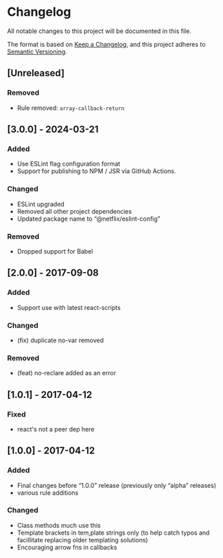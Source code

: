 # Changelog

All notable changes to this project will be documented in this file.

The format is based on [Keep a Changelog](https://keepachangelog.com/en/1.1.0/),
and this project adheres to [Semantic Versioning](https://semver.org/spec/v2.0.0.html).

## [Unreleased]

### Removed

- Rule removed: `array-callback-return`

## [3.0.0] - 2024-03-21

### Added

- Use ESLint flag configuration format
- Support for publishing to NPM / JSR via GitHub Actions.

### Changed

- ESLint upgraded
- Removed all other project dependencies
- Updated package name to “@netflix/eslint-config”

### Removed

- Dropped support for Babel

## [2.0.0] - 2017-09-08

### Added

- Support use with latest react-scripts

### Changed

- (fix) duplicate no-var removed

### Removed

- (feat) no-reclare added as an error

## [1.0.1] - 2017-04-12

### Fixed

- react's not a peer dep here

## [1.0.0] - 2017-04-12

### Added

- Final changes before “1.0.0” release (previously only “alpha” releases)
- various rule additions

### Changed

- Class methods much use this
- Template brackets in tem,plate strings only
  (to help catch typos and facillitate replacing
   older templating solutions)
- Encouraging arrow fns in callbacks
